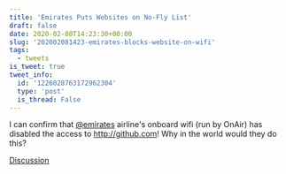 ```yaml
---
title: 'Emirates Puts Websites on No-Fly List'
draft: false
date: 2020-02-08T14:23:30+00:00
slug: '202002081423-emirates-blocks-website-on-wifi'
tags:
  - tweets
is_tweet: true
tweet_info:
  id: '1226028763172962304'
  type: 'post'
  is_thread: False
---
```




I can confirm that [@emirates](https://x.com/emirates) airline's onboard wifi (run by OnAir) has disabled the access to <http://github.com>! Why in the world would they do this?

[Discussion](https://x.com/sytelus/status/1226028763172962304)
